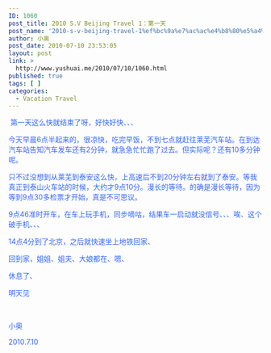 ```yaml
---
ID: 1060
post_title: 2010 S.V Beijing Travel 1：第一天
post_name: '2010-s-v-beijing-travel-1%ef%bc%9a%e7%ac%ac%e4%b8%80%e5%a4%a9'
author: 小奥
post_date: 2010-07-10 23:53:05
layout: post
link: >
  http://www.yushuai.me/2010/07/10/1060.html
published: true
tags: [ ]
categories:
  - Vacation Travel
---
```

<span style="color: #3366ff;"> </span><span style="color: #3366ff;">第一天这么快就结束了呀，好快好快、、、</span>

<span style="color: #3366ff;">今天早晨6点半起来的，很凉快，吃完早饭，不到七点就赶往莱芜汽车站。在到达汽车站告知汽车发车还有2分钟，就急急忙忙跑了过去。但实际呢？还有10多分钟呢。</span>

<span style="color: #3366ff;">只不过没想到从莱芜到泰安这么快，上高速后不到20分钟左右就到了泰安。等我真正到泰山火车站的时候，大约才9点10分。漫长的等待。的确是漫长等待，因为等到9点30多检票才开始，真是不可思议。</span>

<span style="color: #3366ff;">9点46准时开车，在车上玩手机，同步嘀咕，结果车一启动就没信号、、、唉、这个破手机、、、</span>

<span style="color: #3366ff;">14点4分到了北京，之后就快速坐上地铁回家、</span>

<span style="color: #3366ff;">回到家，姐姐、姐夫、大娘都在、嗯、</span>

<span style="color: #3366ff;">休息了、</span>

<span style="color: #3366ff;">明天见</span>

<span style="color: #3366ff;"> </span>

<span style="color: #3366ff;">小奥</span>

<span style="color: #3366ff;">2010.7.10</span>